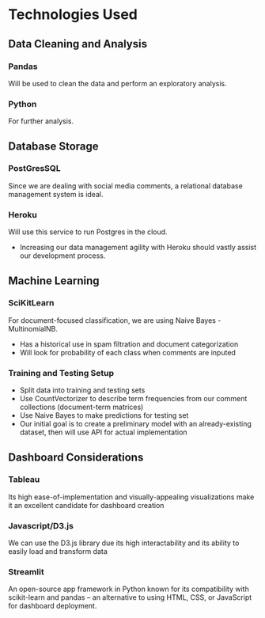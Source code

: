 # Technologies Used

## Data Cleaning and Analysis

### Pandas 
Will be used to clean the data and perform an exploratory analysis.

### Python 
For further analysis.

## Database Storage

### PostGresSQL
Since we are dealing with social media comments, a relational database management system is ideal.
### Heroku
Will use this service to run Postgres in the cloud.
- Increasing our data management agility with Heroku should vastly assist our development process.


## Machine Learning
### SciKitLearn
For document-focused classification, we are using Naive Bayes - MultinomialNB.
 - Has a historical use in spam filtration and document categorization
 - Will look for probability of each class when comments are inputed
### Training and Testing Setup
 - Split data into training and testing sets
 - Use CountVectorizer to describe term frequencies from our comment collections (document-term matrices)
 - Use Naive Bayes to make predictions for testing set
 - Our initial goal is to create a preliminary model with an already-existing dataset, then will use API for actual implementation  

## Dashboard Considerations 

### Tableau

Its high ease-of-implementation and visually-appealing visualizations make it an excellent candidate for dashboard creation

### Javascript/D3.js

We can use the D3.js library due its high interactability and its ability to easily load and transform data

### Streamlit

An open-source app framework in Python known for its compatibility with scikit-learn and pandas – an alternative to using HTML, CSS, or JavaScript for dashboard deployment.

